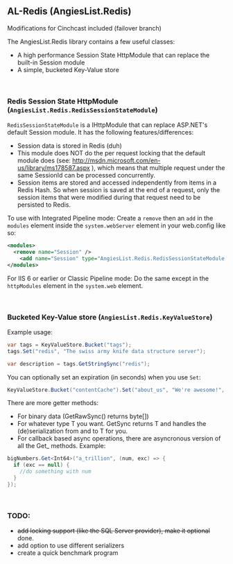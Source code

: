 AL-Redis (AngiesList.Redis)
---------------------------
Modifications for Cinchcast included (failover branch)

The AngiesList.Redis library contains a few useful classes:

* A high performance Session State HttpModule that can replace the built-in Session module
* A simple, bucketed Key-Value store  

<br />

### Redis Session State HttpModule (`AngiesList.Redis.RedisSessionStateModule`)

`RedisSessionStateModule` is a IHttpModule that can replace ASP.NET's default Session module. It has the following 
features/differences:

* Session data is stored in Redis (duh)
* This module does NOT do the per request locking that the default module does (see: http://msdn.microsoft.com/en-us/library/ms178587.aspx ),
  which means that multiple request under the same SessionId can be processed concurrently.
* Session items are stored and accessed independently from items in a Redis Hash. So when session is saved at the end 
  of a request, only the session items that were modified during that request need to be persisted to Redis.

To use with Integrated Pipeline mode:
Create a `remove` then an `add` in the `modules` element inside the `system.webServer` element in your web.config like so:

```xml
<modules>
  <remove name="Session" />
	<add name="Session" type="AngiesList.Redis.RedisSessionStateModule, AngiesList.Redis" />
</modules>
```

For IIS 6 or earlier or Classic Pipeline mode:
Do the same except in the `httpModules` element in the `system.web` element.  

<br />

### Bucketed Key-Value store (`AngiesList.Redis.KeyValueStore`)

Example usage:

```csharp
var tags = KeyValueStore.Bucket("tags");
tags.Set("redis", "The swiss army knife data structure server");

var description = tags.GetStringSync("redis");
```

You can optionally set an expiration (in seconds) when you use `Set`:

```csharp
KeyValueStore.Bucket("contentCache").Set("about_us", "We're awesome!", 600);
```

There are more getter methods:

* For binary data (GetRawSync() returns byte[])
* For whatever type T you want. GetSync<T> returns T and handles the (de)serialization from and to T for you.
* For callback based async operations, there are asyncronous version of all the Get_ methods. Example:

```csharp
bigNumbers.Get<Int64>("a_trillion", (num, exc) => {
  if (exc == null) {
    //do something with num
  }
});
```
  
<br />

### TODO:

*  <del>add locking support (like the SQL Server provider), make it optional</del> done.
*  add option to use different serializers
*  create a quick benchmark program

